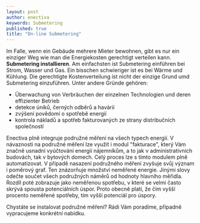 ```yaml
---
layout: post
author: enectiva
keywords: Submetering
published: true
title: "On-line Submetering"
---
```



Im Falle, wenn ein Gebäude mehrere Mieter bewohnen, gibt es nur ein einziger Weg wie man die Energiekosten gerechtigt verteilen kann. **Submetering installieren**. Am einfachsten ist Submetering einführen bei Strom, Wasser und Gas. Ein bisschen schwieriger ist es bei Wärme und Kühlung. Die gerechtigte Kostenverteilung ist nicht der einzige Grund umd Submetering einzuführen. Unter andere Gründe gehören:

- Überwachung von Verbräuchen der einzelnen Technologien und deren effizienter Betrieb
- detekce úníků, černých odběrů a havárií
- zvýšení povědomí o spotřebě energií
- kontrola nákladů a spotřeb fakturovaných ze strany distribučních společností

Enectiva plně integruje podružné měření na všech typech energií. V návaznosti na podružné měření lze využít i modul "fakturace", který Vám značně usnadní vyúčtování energií nájemníkům, a to jak v administrativních budovách, tak v bytových domech. Celý proces lze s tímto modulem plně automatizovat. V případě nasazení podružného měření zvyšuje svůj význam i poměrový graf. Ten znázorňuje množství neměřené energie. Jinými slovy odečte součet všech podružných náměrů od hodnoty hlavního měřidla. Rozdíl poté zobrazuje jako neměřenou spotřebu, v které se velmi často skrývá spousta potenciálních úspor. Proto obecně platí, že čím vyšší procento neměřené spotřeby, tím vyšší potenciál pro úspory.

Chystáte se instalovat podružné měření? Rádi Vám poradíme, případně vypracujeme konkrétní nabídku.
